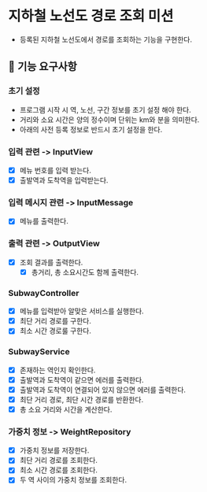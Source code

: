 # 지하철 노선도 경로 조회 미션
- 등록된 지하철 노선도에서 경로를 조회하는 기능을 구현한다.

## 🚀 기능 요구사항

### 초기 설정
- 프로그램 시작 시 역, 노선, 구간 정보를 초기 설정 해야 한다.
- 거리와 소요 시간은 양의 정수이며 단위는 km와 분을 의미한다.
- 아래의 사전 등록 정보로 반드시 초기 설정을 한다.

### 입력 관련 -> InputView
- [x] 메뉴 번호를 입력 받는다.
- [x] 출발역과 도착역을 입력받는다.

### 입력 메시지 관련 -> InputMessage
- [x] 메뉴를 출력한다.

### 출력 관련 -> OutputView
- [x] 조회 결과를 출력한다.
  - [x] 총거리, 총 소요시간도 함께 출력한다.

### SubwayController
- [x] 메뉴를 입력받아 알맞은 서비스를 실행한다.
- [x] 최단 거리 경로를 구한다.
- [x] 최소 시간 경로룰 구한다.

### SubwayService
- [x] 존재하는 역인지 확인한다.
- [x] 출발역과 도착역이 같으면 에러를 출력한다.
- [x] 출발역과 도착역이 연결되어 있지 않으면 에러를 출력한다.
- [x] 최단 거리 경로, 최단 시간 경로를 반환한다.
- [x] 총 소요 거리와 시간을 계산한다.

### 가중치 정보 -> WeightRepository
- [x] 가중치 정보를 저장한다.
- [x] 최단 거리 경로를 조회한다.
- [x] 최소 시간 경로를 조회한다.
- [x] 두 역 사이의 가중치 정보를 조회한다.